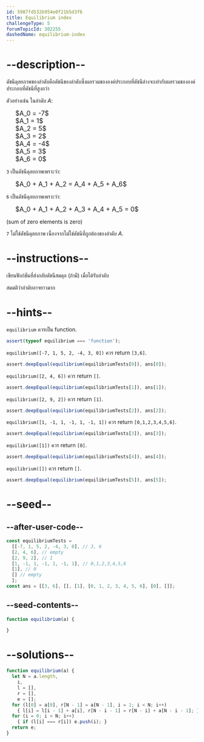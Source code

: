 ```yaml
---
id: 5987fd532b954e0f21b5d3f6
title: Equilibrium index
challengeType: 5
forumTopicId: 302255
dashedName: equilibrium-index
---
```


# --description--

ดัชนีดุลยภาพของลำดับคือดัชนีของลำดับซึ่งผลรวมขององค์ประกอบที่ดัชนีล่างจะเท่ากับผลรวมขององค์ประกอบที่ดัชนีที่สูงกว่า

ตัวอย่างเช่น ในลำดับ $A$:

<ul style='list-style: none;'>
  <li><big>$A_0 = -7$</big></li>
  <li><big>$A_1 =  1$</big></li>
  <li><big>$A_2 =  5$</big></li>
  <li><big>$A_3 =  2$</big></li>
  <li><big>$A_4 = -4$</big></li>
  <li><big>$A_5 =  3$</big></li>
  <li><big>$A_6 =  0$</big></li>
</ul>

`3` เป็นดัชนีดุลยภาพเพราะว่า:

<ul style='list-style: none;'>
  <li><big>$A_0 + A_1 + A_2 = A_4 + A_5 + A_6$</big></li>
</ul>

`6` เป็นดัชนีดุลยภาพเพราะว่า:

<ul style='list-style: none;'>
  <li><big>$A_0 + A_1 + A_2 + A_3 + A_4 + A_5 = 0$</big></li>
</ul>

(sum of zero elements is zero)

`7` ไม่ใช่ดัชนีดุลยภาพ เนื่องจากไม่ใช่ดัชนีที่ถูกต้องของลำดับ $A$.

# --instructions--

เขียนฟังก์ชันที่ส่งกลับดัชนีสมดุล (ถ้ามี) เมื่อได้รับลำดับ

สมมติว่าลำดับอาจยาวมาก

# --hints--

`equilibrium` ควรเป็น function.

```js
assert(typeof equilibrium === 'function');
```

`equilibrium([-7, 1, 5, 2, -4, 3, 0])` ควร return `[3,6]`.

```js
assert.deepEqual(equilibrium(equilibriumTests[0]), ans[0]);
```

`equilibrium([2, 4, 6])` ควร return `[]`.

```js
assert.deepEqual(equilibrium(equilibriumTests[1]), ans[1]);
```

`equilibrium([2, 9, 2])` ควร return `[1]`.

```js
assert.deepEqual(equilibrium(equilibriumTests[2]), ans[2]);
```

`equilibrium([1, -1, 1, -1, 1, -1, 1])` ควร return `[0,1,2,3,4,5,6]`.

```js
assert.deepEqual(equilibrium(equilibriumTests[3]), ans[3]);
```

`equilibrium([1])` ควร return `[0]`.

```js
assert.deepEqual(equilibrium(equilibriumTests[4]), ans[4]);
```

`equilibrium([])` ควร return `[]`.

```js
assert.deepEqual(equilibrium(equilibriumTests[5]), ans[5]);
```

# --seed--

## --after-user-code--

```js
const equilibriumTests =
  [[-7, 1, 5, 2, -4, 3, 0], // 3, 6
  [2, 4, 6], // empty
  [2, 9, 2], // 1
  [1, -1, 1, -1, 1, -1, 1], // 0,1,2,3,4,5,6
  [1], // 0
  [] // empty
  ];
const ans = [[3, 6], [], [1], [0, 1, 2, 3, 4, 5, 6], [0], []];
```

## --seed-contents--

```js
function equilibrium(a) {

}
```

# --solutions--

```js
function equilibrium(a) {
  let N = a.length,
    i,
    l = [],
    r = [],
    e = [];
  for (l[0] = a[0], r[N - 1] = a[N - 1], i = 1; i < N; i++)
    { l[i] = l[i - 1] + a[i], r[N - i - 1] = r[N - i] + a[N - i - 1]; }
  for (i = 0; i < N; i++)
    { if (l[i] === r[i]) e.push(i); }
  return e;
}
```
